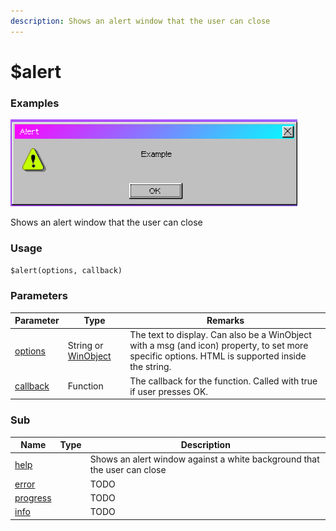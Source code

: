```yaml
---
description: Shows an alert window that the user can close
---
```


# $alert

### Examples

![](../../.gitbook/assets/alert.png)

Shows an alert window that the user can close

### Usage

`$alert(options, callback)`

### Parameters

| Parameter                      | Type                                          | Remarks                                                                                                                                         |
| ------------------------------ | --------------------------------------------- | ----------------------------------------------------------------------------------------------------------------------------------------------- |
| [options](params/options.md)   | String or [WinObject](../window/winobject.md) | The text to display. Can also be a WinObject with a msg (and icon) property, to set more specific options. HTML is supported inside the string. |
| [callback](params/callback.md) | Function                                      | The callback for the function. Called with true if user presses OK.                                                                             |

### Sub

<table><thead><tr><th>Name</th><th data-type="select">Type</th><th>Description</th></tr></thead><tbody><tr><td><a href="sub/help.md">help</a></td><td></td><td>Shows an alert window against a white background that the user can close</td></tr><tr><td><a href="sub/error.md">error</a></td><td></td><td>TODO</td></tr><tr><td><a href="sub/progress.md">progress</a></td><td></td><td>TODO</td></tr><tr><td><a href="sub/info.md">info</a></td><td></td><td>TODO</td></tr></tbody></table>
